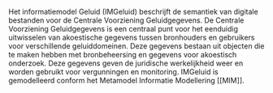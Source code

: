 Het informatiemodel Geluid (IMGeluid) beschrijft de semantiek van digitale bestanden voor de Centrale
Voorziening Geluidgegevens. De Centrale Voorziening Geluidgegevens is een
centraal punt voor het eenduidig uitwisselen van akoestische gegevens tussen
bronhouders en gebruikers voor verschillende geluiddomeinen. Deze gegevens
bestaan uit objecten die te maken hebben met bronbeheersing en gegevens voor
akoestisch onderzoek. Deze gegevens geven de juridische werkelijkheid weer en
worden gebruikt voor vergunningen en monitoring. IMGeluid is gemodelleerd
conform het Metamodel Informatie Modellering [[MIM]].
